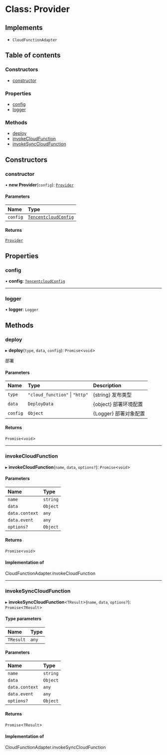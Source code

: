 # Class: Provider

## Implements

- `CloudFunctionAdapter`

## Table of contents

### Constructors

- [constructor](Provider.md#constructor)

### Properties

- [config](Provider.md#config)
- [logger](Provider.md#logger)

### Methods

- [deploy](Provider.md#deploy)
- [invokeCloudFunction](Provider.md#invokecloudfunction)
- [invokeSyncCloudFunction](Provider.md#invokesynccloudfunction)

## Constructors

### constructor

• **new Provider**(`config`): [`Provider`](Provider.md)

#### Parameters

| Name | Type |
| :------ | :------ |
| `config` | [`TencentcloudConfig`](../#tencentcloudconfig) |

#### Returns

[`Provider`](Provider.md)

## Properties

### config

• **config**: [`TencentcloudConfig`](../#tencentcloudconfig)

___

### logger

• **logger**: `Logger`

## Methods

### deploy

▸ **deploy**(`type`, `data`, `config`): `Promise`\<`void`\>

部署

#### Parameters

| Name | Type | Description |
| :------ | :------ | :------ |
| `type` | ``"cloud_function"`` \| ``"http"`` | {string} 发布类型 |
| `data` | `DeployData` | {object} 部署环境配置 |
| `config` | `Object` | {Logger} 部署对象配置 |

#### Returns

`Promise`\<`void`\>

___

### invokeCloudFunction

▸ **invokeCloudFunction**(`name`, `data`, `options?`): `Promise`\<`void`\>

#### Parameters

| Name | Type |
| :------ | :------ |
| `name` | `string` |
| `data` | `Object` |
| `data.context` | `any` |
| `data.event` | `any` |
| `options?` | `Object` |

#### Returns

`Promise`\<`void`\>

#### Implementation of

CloudFunctionAdapter.invokeCloudFunction

___

### invokeSyncCloudFunction

▸ **invokeSyncCloudFunction**\<`TResult`\>(`name`, `data`, `options?`): `Promise`\<`TResult`\>

#### Type parameters

| Name | Type |
| :------ | :------ |
| `TResult` | `any` |

#### Parameters

| Name | Type |
| :------ | :------ |
| `name` | `string` |
| `data` | `Object` |
| `data.context` | `any` |
| `data.event` | `any` |
| `options?` | `Object` |

#### Returns

`Promise`\<`TResult`\>

#### Implementation of

CloudFunctionAdapter.invokeSyncCloudFunction
